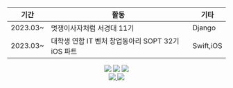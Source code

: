 </div>
<div align="center">
	
|기간|활동|기타|
|------|---|---|
|2023.03~|멋쟁이사자처럼 서경대 11기|Django|
|2023.03~|대학생 연합 IT 벤처 창업동아리 SOPT 32기 iOS 파트|Swift,iOS|

</div>
<div align="center">
	<img src="https://img.shields.io/badge/Swift-F05138?style=flat&logo=Swift&logoColor=white" />
	<img src="https://img.shields.io/badge/iOS-000000?style=flat&logo=iOS&logoColor=white" />
	<img src="https://img.shields.io/badge/Git-F05032?style=flat&logo=Git&logoColor=white" />
</div>



<div align="center">
<a href="https://www.instagram.com/ko.omin" target="_blank"><img src="https://img.shields.io/badge/Instagram-ff69b4?style=flat-square&logo=Instagram&logoColor=white"/>
<img src="https://img.shields.io/badge/Notion-lightgrey?style=flat-square&logo=Notion&logoColor=white"/>
</div>
<div align="center">
	
